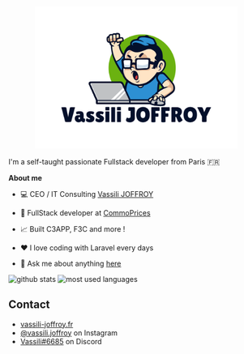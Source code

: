 <p align="center"><img width="400" src="images/logo.png" alt="Logo"></p>

I'm a self-taught passionate Fullstack developer from Paris 🇫🇷

**About me**

- 💻 CEO / IT Consulting [Vassili JOFFROY](https://vassili-joffroy.fr/)

- 💼 FullStack developer at [CommoPrices](https://commoprices.com/)

- 📈 Built C3APP, F3C and more !

- ❤️ I love coding with Laravel every days

- 💬 Ask me about anything [here](https://github.com/vassilidev/vassilidev/issues)

<img alt="github stats" src="https://github-readme-stats.vercel.app/api?username=vassilidev&count_private=true&hide=stars&show_icons=true&theme=algolia" />

<img alt="most used languages" src="https://github-readme-stats.vercel.app/api/top-langs?username=vassilidev&layout=compact&theme=algolia"/>

## Contact
- [vassili-joffroy.fr](https://vassili-joffroy.fr)
- [@vassili.joffroy](https://www.instagram.com/vassili.joffroy) on Instagram
- [Vassili#6685](https://discord.com/) on Discord